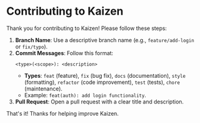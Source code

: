 # Contributing to Kaizen

Thank you for contributing to Kaizen! Please follow these steps:

1. **Branch Name**: Use a descriptive branch name (e.g., `feature/add-login` or `fix/typo`).
2. **Commit Messages**: Follow this format:  
   ```
   <type>(<scope>): <description>
   ```
   - **Types**: `feat` (feature), `fix` (bug fix), `docs` (documentation), `style` (formatting), `refactor` (code improvement), `test` (tests), `chore` (maintenance).
   - Example: `feat(auth): add login functionality`.
3. **Pull Request**: Open a pull request with a clear title and description.

That's it! Thanks for helping improve Kaizen.
